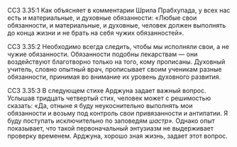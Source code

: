 ССЗ 3.35:1	Как объясняет в комментарии Шрила Прабхупада, у всех нас есть и материальные, и духовные обязанности: «Любые свои обязанности, и материальные, и духовные, человек должен выполнять до конца жизни и не брать на себя чужих обязанностей».

ССЗ 3.35:2	Необходимо всегда следить, чтобы мы исполняли свои, а не чужие обязанности. Обязанности подобны лекарствам — они воздействуют благотворно только на того, кому прописаны. Духовный учитель, словно опытный врач, прописывает своим ученикам разные обязанности, принимая во внимание их уровень духовного развития.

ССЗ 3.35:3	В следующем стихе Арджуна задает важный вопрос. Услышав тридцать четвертый стих, человек может с решимостью сказать: «Да, отныне я буду неукоснительно выполнять мои обязанности и возьму под контроль свои привязанности и антипатии. Я буду поступать исключительно по заповедям _шастр»._ Однако опыт показывает, что такой первоначальный энтузиазм не выдерживает проверку временем. Арджуна, хорошо зная жизнь, задает этот вопрос.